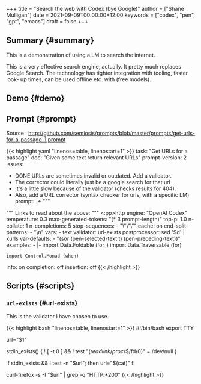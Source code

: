 +++
title = "Search the web with Codex (bye Google)"
author = ["Shane Mulligan"]
date = 2021-09-09T00:00:00+12:00
keywords = ["codex", "pen", "gpt", "emacs"]
draft = false
+++

## Summary {#summary}

This is a demonstration of using a LM to
search the internet.

This is a very effective search engine,
actually. It pretty much replaces Google
Search. The technology has tighter integration
with tooling, faster look- up times, can be
used offline etc. with (free models).


## Demo {#demo}

<!-- Play on asciinema.com -->
<!-- <a title="asciinema recording" href="https://asciinema.org/a/o7X9udIBKyBRGLXbdHkV5divh" target="_blank"><img alt="asciinema recording" src="https://asciinema.org/a/o7X9udIBKyBRGLXbdHkV5divh.svg" /></a> -->
<!-- Play on the blog -->
<script src="https://asciinema.org/a/o7X9udIBKyBRGLXbdHkV5divh.js" id="asciicast-o7X9udIBKyBRGLXbdHkV5divh" async></script>


## Prompt {#prompt}

Source
: <http://github.com/semiosis/prompts/blob/master/prompts/get-urls-for-a-passage-1.prompt>

<!--listend-->

{{< highlight yaml "linenos=table, linenostart=1" >}}
task: "Get URLs for a passage"
doc: "Given some text return relevant URLs"
prompt-version: 2
issues:
  - DONE URLs are sometimes invalid or outdated. Add a validator.
  - The corrector could literally just be a google search for that url
  - It's a little slow because of the validator (checks results for 404).
  - Also, add a URL corrector (syntax checker for urls, with a specific LM)
prompt: |+
  """
  <text>
  """
  Links to read about the above:
  """
  <:pp>http
engine: "OpenAI Codex"
temperature: 0.3
max-generated-tokens: "(* 3 prompt-length)"
top-p: 1.0
n-collate: 1
n-completions: 5
stop-sequences:
- "\"\"\""
cache: on
end-split-patterns:
- "\n"
vars:
- text
validator: url-exists
postprocessor: sed '$d' | xurls
var-defaults:
- "(sor (pen-selected-text t) (pen-preceding-text))"
examples:
- |-
    import Data.Foldable (for_)
    import Data.Traversable (for)

    import Control.Monad (when)
info: on
completion: off
insertion: off
{{< /highlight >}}


## Scripts {#scripts}


### `url-exists` {#url-exists}

This is the validator I have chosen to use.

{{< highlight bash "linenos=table, linenostart=1" >}}
#!/bin/bash
export TTY

url="$1"

stdin_exists() {
    ! [ -t 0 ] && ! test "$(readlink /proc/$$/fd/0)" = /dev/null
}

if stdin_exists && ! test -n "$url"; then
    url="$(cat)"
fi

curl-firefox -s -I "$url" | grep -q "HTTP.*200"
{{< /highlight >}}